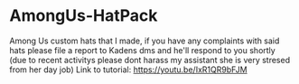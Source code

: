 # AmongUs-HatPack
Among Us custom hats that I made, if you have any complaints with said hats please file a report to Kadens dms and he'll respond to you shortly (due to recent activitys please dont harass my assistant she is very stresed from her day job)
Link to tutorial: https://youtu.be/IxR1QR9bFJM
